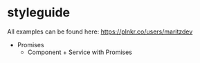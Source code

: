 # styleguide

All examples can be found here: https://plnkr.co/users/maritzdev

* Promises
	* Component + Service with Promises

